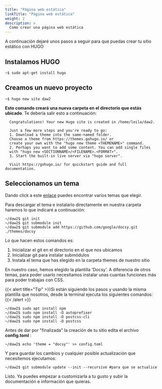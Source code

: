 ```yaml
---
title: "Página web estática"
linkTitle: "Página web estática"
weight: 2
description: >
  Como crear una página web estática
---
```


A continuación dejaré unos pasos a seguir para que puedas crear tu sitio estático con HUGO

## Instalamos HUGO

    ~$ sudo apt-get install hugo
	
## Creamos un nuevo proyecto

    ~$ hugo new site daw2
  
  **Esto comando creará una nueva carpeta en el directorio que estás ubicado**.
     Te debería salir esto a continuación:

      Congratulations! Your new Hugo site is created in /home/leila/daw2.

      Just a few more steps and you're ready to go:
      1. Download a theme into the same-named folder.
      Choose a theme from https://themes.gohugo.io/ or
      create your own with the "hugo new theme <THEMENAME>" command.
      2. Perhaps you want to add some content. You can add single files
      with "hugo new <SECTIONNAME>/<FILENAME>.<FORMAT>".
      3. Start the built-in live server via "hugo server".

      Visit https://gohugo.io/ for quickstart guide and full documentation.

## Seleccionamos un tema

Dando click a este [enlace](https://themes.gohugo.io/) puedes encontrar varios temas que elegir.

Para descargar el tema e instalarlo directamente en nuestra carpeta haremos lo 
	que indicaré a continuación:

	~/daw2$ git init 
 	~/daw2$ git submodule init 
 	~/daw2$ git submodule add https://github.com/google/docsy.git ./themes/docsy

Lo que hacen estos comandos es:
  1. Inicializar el git en el directorio en el que nos ubicamos
  2. Inicializar git para instalar submódulos
  3. Instala el tema que has elegido en la carpeta themes de nuestro sitio

En nuestro caso, hemos elegido la plantilla 'Docsy'. A diferencia de otros temas, para poder usarlo necesitamos instalar unas cuantas funciones más para poder trabajas con CSS. 

{{< alert title="Tip" >}}Si están siguiendo los pasos y usando la misma plantilla que nosotros, desde la terminal      ejecuta los siguientes comandos:{{< /alert >}}

    ~/daw2$ sudo apt install npm	
    ~/daw2$ sudo npm install -D autoprefixer
    ~/daw2$ sudo npm install -D postcss-cli
    ~/daw2$ sudo npm install -D postcss

  
Antes de dar por "finalizada" la creación de tu sitio edita el archivo **config.toml** :

    ~/daw2$ echo 'theme = "docsy"' >> config.toml 

Y para guardar los cambios y cualquier posible actualización que necesitemos ejecutamos:

    ~/daw2$ git submodule update --init --recursive #para que se actualice

Listo. Ya puedes empezar a customizarla a tu gusto y subir la documentación e información que quieras.